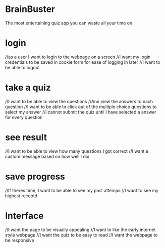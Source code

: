# BrainBuster
The most entertaining quiz app you can waste all your time on. 


# login
//as a user I want to login to the webpage on a screen
//I want my login credentials to be saved in cookie form for ease of logging in later
//I want to be able to logout

# take a quiz
//I want to be able to view the questions 
//And view the answers to each question
//I want to be able to click out of the multiple choice questions to select my answer
//I cannot submit the quiz until I have selected a answer for every question
# see result
//I want to be able to view how many questions I got correct
//I want a custom message based on how well I did
# save progress
//If theres time, I want to be able to see my past attemps 
//I want to see my highest reccotd
# Interface
//I want the page to be visually appealing
//I want to like the early internet style webpage
//I want the quiz to be easy to read
//I want the webpage to be responsive